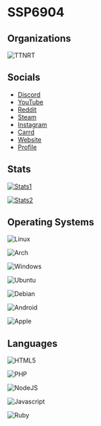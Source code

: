 # SSP6904

## Organizations
![TTNRT](https://cdn.ttnrtsite.me/images/logo.png)

## Socials
- [Discord](https://discord.gg/rkpFK9r84w)
- [YouTube](https://www.youtube.com/@SSP6904)
- [Reddit](https://www.reddit.com/user/Agile_Professional83)
- [Steam](https://steamcommunity.com/profiles/76561199164190916)
- [Instagram](https://www.instagram.com/shau.n4028)
- [Carrd](https://ssp6904.carrd.co/)
- [Website](https://ssp6904.github.io/)
- [Profile](https://profile.shaunhoffer.cc/)


## Stats
<!-- Only for GitHub! -->
[![Stats1](https://github-readme-stats.vercel.app/api?username=SSP6904&show_icons=true)](https://github.com/SSP6904/)

[![Stats2](https://github-readme-stats.vercel.app/api/top-langs/?username=SSP6904&layout=compact)](https://github.com/SSP6904)

## Operating Systems
![Linux](https://img.shields.io/badge/Linux-FCC624?style=for-the-badge&logo=linux&logoColor=black) 

![Arch](https://img.shields.io/badge/Arch%20Linux-1793D1?logo=arch-linux&logoColor=fff&style=for-the-badge)

![Windows](https://img.shields.io/badge/Windows-0078D6?style=for-the-badge&logo=windows&logoColor=white)

![Ubuntu](https://img.shields.io/badge/ubuntu-orange?style=for-the-badge&logo=ubuntu&logoColor=orange&color=black)

![Debian](https://img.shields.io/badge/debian-red?style=for-the-badge&logo=debian&logoColor=orange&color=darkred)

![Android](https://img.shields.io/badge/android-green?style=for-the-badge&logo=android&logoColor=green&color=darkgreen)

![Apple](https://img.shields.io/badge/apple-darkgrey?style=for-the-badge&logo=apple&logoColor=grey&color=darkgrey)

## Languages
![HTML5](https://img.shields.io/badge/html5-orange?style=for-the-badge&logo=html5&logoColor=black&color=lightgrey)

![PHP](https://img.shields.io/badge/php-purple?style=for-the-badge&logo=php&logoColor=white&color=purple)

![NodeJS](https://img.shields.io/badge/nodedotjs-lightgreen?style=for-the-badge&logo=nodedotjs&logoColor=white&color=green)

![Javascript](https://img.shields.io/badge/javascript-orange?style=for-the-badge&logo=javascript&logoColor=white&color=orange)

![Ruby](https://img.shields.io/badge/ruby-red?style=for-the-badge&logo=ruby&logoColor=white&color=red)
